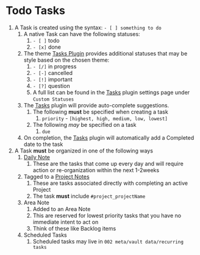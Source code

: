 # Todo Tasks

1. A Task is created using the syntax: `- [ ] something to do`
	1. A native Task can have the following statuses:
		1. `- [ ]` todo
		2. `- [x]` done
	2. The theme [Tasks Plugin](../plugins/plugins/Tasks%20Plugin.md) provides additional statuses that may be style based on the chosen theme:
		1. `- [/]` in progress
		2. `- [-]` cancelled
		3. `- [!]` important
		4. `- [?]` question
		5. A full list can be found in the [Tasks](Vault%20Plugins.md#Tasks) plugin settings page under `Custom Statuses`
	3. The [Tasks](Vault%20Plugins.md#Tasks) plugin will provide auto-complete suggestions. 
		1. The following **must** be specified when creating a task
			1. `priority` - `[highest, high, medium, low, lowest]`
		2. The following *may* be specified on a task
			1. `due`
	4. On completion, the [Tasks](Vault%20Plugins.md#Tasks) plugin will automatically add a Completed date to the task
2. A Task **must** be organized in one of the following ways
	1. [Daily Note](Periodic%20Notes.md)
		1. These are the tasks that come up every day and will require action or re-organization within the next 1-2weeks
	2. Tagged to a [Project Notes](Project%20Notes.md)
		1. These are tasks associated directly with completing an active Project
		2. The task **must** include `#project_projectName`
	3. Area Note
		1. Added to an Area Note
		2. This are reserved for lowest priority tasks that you have no immediate intent to act on
		3. Think of these like Backlog items
	4. Scheduled Tasks
		1. Scheduled tasks may live in `002 meta/vault data/recurring tasks`
